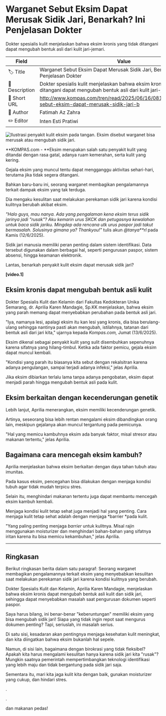# Warganet Sebut Eksim Dapat Merusak Sidik Jari, Benarkah? Ini Penjelasan Dokter

Dokter spesialis kulit menjelaskan bahwa eksim kronis yang tidak ditangani dapat mengubah bentuk asli dari kulit jari-jemari.

| Field         | Value                                                       |
|---------------|-------------------------------------------------------------|
| 🏷️ Title       | Warganet Sebut Eksim Dapat Merusak Sidik Jari, Benarkah? Ini Penjelasan Dokter |
| 📝 Description | Dokter spesialis kulit menjelaskan bahwa eksim kronis yang tidak ditangani dapat mengubah bentuk asli dari kulit jari-jemari. |
| 🔗 Short URL   | http://www.kompas.com/tren/read/2025/06/16/081500165/warganet-sebut-eksim-dapat-merusak-sidik-jari-b |
| 👤 Author      | Fatimah Az Zahra |
| ✏️ Editor      | Inten Esti Pratiwi |

![Ilustrasi penyakit kulit eksim pada tangan. Eksim disebut warganet bisa merusak atau mengubah sidik jari.](https://asset.kompas.com/crops/WzXrZldIH5iqJw9-T8q3azPUb0c=/0x0:650x433/750x500/data/photo/2025/06/13/684bbdd51af15.jpg)

**KOMPAS.com - **Eksim merupakan salah satu penyakit kulit yang ditandai dengan rasa gatal, adanya ruam kemerahan, serta kulit yang kering. 

Gejala eksim yang muncul tentu dapat mengganggu aktivitas sehari-hari, terutama jika tidak segera ditangani.

Bahkan baru-baru ini, seorang warganet membagikan pengalamannya terkait dampak eksim yang tak terduga.

Dia mengaku kesulitan saat melakukan perekaman sidik jari karena kondisi kulitnya berubah akibat eksim.

*"Halo guys, mau nanya. Ada yang pengalaman kena eksim terus sidik jarinya jadi \"rusak\"? Aku kemarin urus SKCK dan petugasnya kewalahan untuk baca sidik jariku. Mingdep ada rencana utk urus paspor jadi takut bermasalah. Solusinya gimana ya? Thankyou!"* tulis akun *\@tanya\*\*rl* pada Kamis (12/6/2025).

Sidik jari manusia memiliki peran penting dalam sistem identifikasi. Data tersebut digunakan dalam berbagai hal, seperti pengurusan paspor, sistem absensi, hingga keamanan elektronik.

Lantas, benarkah penyakit kulit eksim dapat merusak sidik jari?

****\[video.1\]****

## Eksim kronis dapat mengubah bentuk asli kulit

Dokter Spesialis Kulit dan Kelamin dari Fakultas Kedokteran Unika Semarang, dr. Aprilia Karen Mandagie, Sp.KK menjelaskan, bahwa eksim yang parah memang dapat menyebabkan perubahan pada bentuk asli jari.

"Iya, namanya lesi, apalagi eksim itu kan lesi yang kronis, dia bisa berulang-ulang sehingga nantinya pasti akan mengubah, istilahnya, tatanan dari bentuk asli dari jari kita," ujarnya kepada *Kompas.com,* Jumat (13/6/2025).

Eksim dikenal sebagai penyakit kulit yang sulit disembuhkan sepenuhnya karena sifatnya yang hilang-timbul. Ketika ada faktor pemicu, gejala eksim dapat muncul kembali.

\"Kondisi yang parah itu biasanya kita sebut dengan rekalsitran karena adanya pengulangan, sampai terjadi adanya infeksi,\" jelas Aprilia. 

Jika eksim dibiarkan terlalu lama tanpa adanya pengobatan, eksim dapat menjadi parah hingga mengubah bentuk asli pada kulit.

## Eksim berkaitan dengan kecenderungan genetik

Lebih lanjut, Aprilia menerangkan, eksim memiliki kecenderungan genetik.

Artinya, seseorang bisa lebih rentan mengalami eksim dibandingkan orang lain, meskipun gejalanya akan muncul tergantung pada pemicunya.

"Hal yang memicu kambuhnya eksim ada banyak faktor, misal stresor atau makanan tertentu,\" jelas Aprilia.

## Bagaimana cara mencegah eksim kambuh? 

Aprilia menjelaskan bahwa eksim berkaitan dengan daya tahan tubuh atau imunitas.

Pada kasus eksim, pencegahan bisa dilakukan dengan menjaga kondisi tubuh agar tidak mudah terpicu stres.

Selain itu, menghindari makanan tertentu juga dapat membantu mencegah eksim kambuh kembali.

Menjaga kondisi kulit tetap sehat juga menjadi hal yang penting. Cara menjaga kulit tetap sehat adalah dengan menjaga *barrier *pada kulit.

\"Yang paling penting menjaga *barrier* untuk kulitnya. Misal rajin menggunakan moisturizer dan menghindari bahan-bahan yang sifatnya iritan karena itu bisa memicu kekambuhan," jelas Aprilia.

---
## Ringkasan

Berikut ringkasan berita dalam satu paragraf: Seorang warganet membagikan pengalamannya terkait eksim yang menyebabkan kesulitan saat melakukan perekaman sidik jari karena kondisi kulitnya yang berubah.

 Dokter Spesialis Kulit dan Kelamin, Aprilia Karen Mandagie, menjelaskan bahwa eksim kronis dapat mengubah bentuk asli kulit dan sidik jari, sehingga dapat menyebabkan masalah saat pengurusan dokumen seperti paspor.



Saya harus bilang, ini benar-benar "keberuntungan" memiliki eksim yang bisa mengubah sidik jari! Siapa yang tidak ingin repot saat mengurus dokumen penting? Tapi, seriuslah, ini masalah serius.

 Di satu sisi, kesadaran akan pentingnya menjaga kesehatan kulit meningkat, dan kita diingatkan bahwa eksim bukanlah hal sepele.

 Namun, di sisi lain, bagaimana dengan birokrasi yang tidak fleksibel? Apakah kita harus mengalami kesulitan hanya karena sidik jari kita "rusak"? Mungkin saatnya pemerintah mempertimbangkan teknologi identifikasi yang lebih maju dan tidak bergantung pada sidik jari saja.

 Sementara itu, mari kita jaga kulit kita dengan baik, gunakan moisturizer yang cukup, dan hindari stres.

.

.

 dan makanan pedas!
